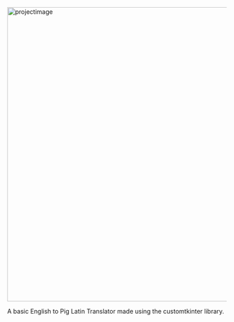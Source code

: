 <img width="677" alt="projectimage" src="https://github.com/user-attachments/assets/59c44819-fecf-4f3e-ab37-b45c25525824">



A basic English to Pig Latin Translator made using the customtkinter library.
